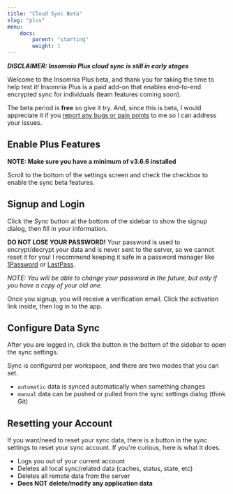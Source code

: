 ```yaml
---
title: "Cloud Sync Beta"
slug: "plus"
menu:
    docs:
        parent: "starting"
        weight: 1
---
```


**_DISCLAIMER: Insomnia Plus cloud sync is still in early stages_**

Welcome to the Insomnia Plus beta, and thank you for taking the time to help
test it! Insomnia Plus is a paid add-on that enables end-to-end encrypted sync
for individuals (team features coming soon).

The beta period is **free** so give it try. And, since this is beta, I would 
appreciate it if you
[report any bugs or pain points](/documentation/support-and-feedback/') to me
so I can address your issues.


## Enable Plus Features

**NOTE: Make sure you have a minimum of v3.6.6 installed**

Scroll to the bottom of the settings screen and check the checkbox to enable
the sync beta features.


## Signup and Login 

Click the *Sync* button at the bottom of the sidebar to show the signup dialog,
then fill in your information.

**DO NOT LOSE YOUR PASSWORD!**
Your password is used to encrypt/decrypt your data and is never sent to the 
server, so we cannot reset it for you! I recommend keeping it safe in a 
password manager like [1Password](https://1password.com/) or 
[LastPass](https://lastpass.com/).

_NOTE: You will be able to change your password in the future, but only if you
have a copy of your old one._

Once you signup, you will receive a verification email. Click the activation 
link inside, then log in to the app.


## Configure Data Sync

After you are logged in, click the button in the bottom of the sidebar to open 
the sync settings.

Sync is configured per workspace, and there are two modes that you can set.

- `automatic` data is synced automatically when something changes
- `manual` data can be pushed or pulled from the sync settings dialog (think Git)


## Resetting your Account

If you want/need to reset your sync data, there is a button in the sync settings
to reset your sync account. 
If you're curious, here is what it does.

- Logs you out of your current account
- Deletes all local sync/related data (caches, status, state, etc)
- Deletes all remote data from the server
- **Does NOT delete/modify any application data**
